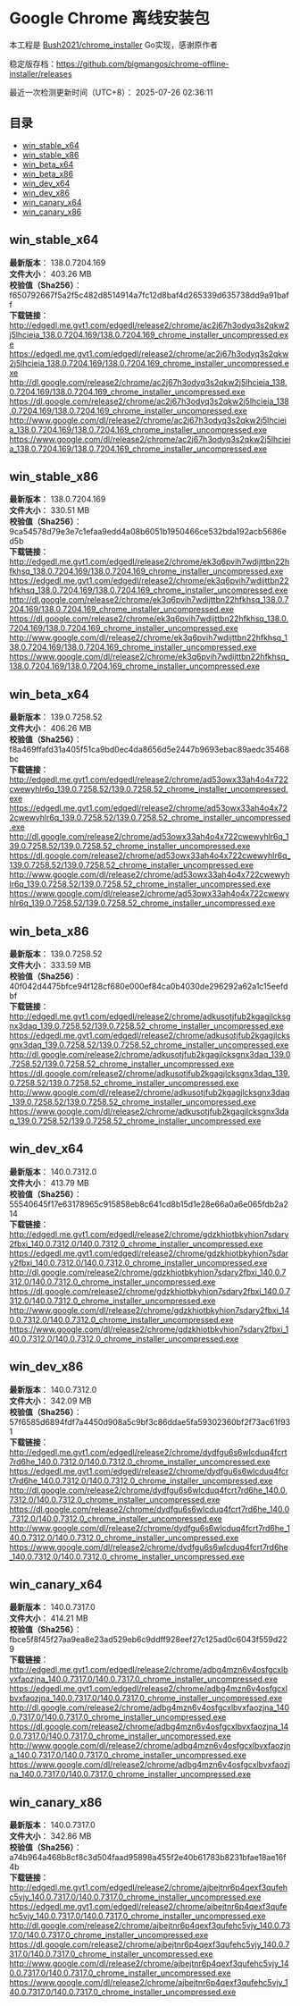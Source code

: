 # Google Chrome 离线安装包
本工程是 [Bush2021/chrome_installer](https://github.com/Bush2021/chrome_installer) Go实现，感谢原作者

稳定版存档：<https://github.com/bigmangos/chrome-offline-installer/releases>

最近一次检测更新时间（UTC+8）：
2025-07-26 02:36:11

## 目录
* [win_stable_x64](https://github.com/bigmangos/chrome-offline-installer?tab=readme-ov-file#win_stable_x64)
* [win_stable_x86](https://github.com/bigmangos/chrome-offline-installer?tab=readme-ov-file#win_stable_x86)
* [win_beta_x64](https://github.com/bigmangos/chrome-offline-installer?tab=readme-ov-file#win_beta_x64)
* [win_beta_x86](https://github.com/bigmangos/chrome-offline-installer?tab=readme-ov-file#win_beta_x86)
* [win_dev_x64](https://github.com/bigmangos/chrome-offline-installer?tab=readme-ov-file#win_dev_x64)
* [win_dev_x86](https://github.com/bigmangos/chrome-offline-installer?tab=readme-ov-file#win_dev_x86)
* [win_canary_x64](https://github.com/bigmangos/chrome-offline-installer?tab=readme-ov-file#win_canary_x64)
* [win_canary_x86](https://github.com/bigmangos/chrome-offline-installer?tab=readme-ov-file#win_canary_x86)

## win_stable_x64
**最新版本**： 138.0.7204.169  
**文件大小**： 403.26 MB  
**校验值（Sha256）**： f650792667f5a2f5c482d8514914a7fc12d8baf4d265339d635738dd9a91baff  
**下载链接**：
http://edgedl.me.gvt1.com/edgedl/release2/chrome/ac2j67h3odyq3s2qkw2j5lhcieia_138.0.7204.169/138.0.7204.169_chrome_installer_uncompressed.exe
https://edgedl.me.gvt1.com/edgedl/release2/chrome/ac2j67h3odyq3s2qkw2j5lhcieia_138.0.7204.169/138.0.7204.169_chrome_installer_uncompressed.exe
http://dl.google.com/release2/chrome/ac2j67h3odyq3s2qkw2j5lhcieia_138.0.7204.169/138.0.7204.169_chrome_installer_uncompressed.exe
https://dl.google.com/release2/chrome/ac2j67h3odyq3s2qkw2j5lhcieia_138.0.7204.169/138.0.7204.169_chrome_installer_uncompressed.exe
http://www.google.com/dl/release2/chrome/ac2j67h3odyq3s2qkw2j5lhcieia_138.0.7204.169/138.0.7204.169_chrome_installer_uncompressed.exe
https://www.google.com/dl/release2/chrome/ac2j67h3odyq3s2qkw2j5lhcieia_138.0.7204.169/138.0.7204.169_chrome_installer_uncompressed.exe
## win_stable_x86
**最新版本**： 138.0.7204.169  
**文件大小**： 330.51 MB  
**校验值（Sha256）**： 9ca54578d79e3e7c1efaa9edd4a08b6051b1950466ce532bda192acb5686ed5b  
**下载链接**：
http://edgedl.me.gvt1.com/edgedl/release2/chrome/ek3q6pvih7wdijttbn22hfkhsq_138.0.7204.169/138.0.7204.169_chrome_installer_uncompressed.exe
https://edgedl.me.gvt1.com/edgedl/release2/chrome/ek3q6pvih7wdijttbn22hfkhsq_138.0.7204.169/138.0.7204.169_chrome_installer_uncompressed.exe
http://dl.google.com/release2/chrome/ek3q6pvih7wdijttbn22hfkhsq_138.0.7204.169/138.0.7204.169_chrome_installer_uncompressed.exe
https://dl.google.com/release2/chrome/ek3q6pvih7wdijttbn22hfkhsq_138.0.7204.169/138.0.7204.169_chrome_installer_uncompressed.exe
http://www.google.com/dl/release2/chrome/ek3q6pvih7wdijttbn22hfkhsq_138.0.7204.169/138.0.7204.169_chrome_installer_uncompressed.exe
https://www.google.com/dl/release2/chrome/ek3q6pvih7wdijttbn22hfkhsq_138.0.7204.169/138.0.7204.169_chrome_installer_uncompressed.exe
## win_beta_x64
**最新版本**： 139.0.7258.52  
**文件大小**： 406.26 MB  
**校验值（Sha256）**： f8a469ffafd31a405f51ca9bd0ec4da8656d5e2447b9693ebac89aedc35468bc  
**下载链接**：
http://edgedl.me.gvt1.com/edgedl/release2/chrome/ad53owx33ah4o4x722cwewyhlr6q_139.0.7258.52/139.0.7258.52_chrome_installer_uncompressed.exe
https://edgedl.me.gvt1.com/edgedl/release2/chrome/ad53owx33ah4o4x722cwewyhlr6q_139.0.7258.52/139.0.7258.52_chrome_installer_uncompressed.exe
http://dl.google.com/release2/chrome/ad53owx33ah4o4x722cwewyhlr6q_139.0.7258.52/139.0.7258.52_chrome_installer_uncompressed.exe
https://dl.google.com/release2/chrome/ad53owx33ah4o4x722cwewyhlr6q_139.0.7258.52/139.0.7258.52_chrome_installer_uncompressed.exe
http://www.google.com/dl/release2/chrome/ad53owx33ah4o4x722cwewyhlr6q_139.0.7258.52/139.0.7258.52_chrome_installer_uncompressed.exe
https://www.google.com/dl/release2/chrome/ad53owx33ah4o4x722cwewyhlr6q_139.0.7258.52/139.0.7258.52_chrome_installer_uncompressed.exe
## win_beta_x86
**最新版本**： 139.0.7258.52  
**文件大小**： 333.59 MB  
**校验值（Sha256）**： 40f042d4475bfce94f128cf680e000ef84ca0b4030de296292a62a1c15eefdbf  
**下载链接**：
http://edgedl.me.gvt1.com/edgedl/release2/chrome/adkusotjfub2kgagjlcksgnx3daq_139.0.7258.52/139.0.7258.52_chrome_installer_uncompressed.exe
https://edgedl.me.gvt1.com/edgedl/release2/chrome/adkusotjfub2kgagjlcksgnx3daq_139.0.7258.52/139.0.7258.52_chrome_installer_uncompressed.exe
http://dl.google.com/release2/chrome/adkusotjfub2kgagjlcksgnx3daq_139.0.7258.52/139.0.7258.52_chrome_installer_uncompressed.exe
https://dl.google.com/release2/chrome/adkusotjfub2kgagjlcksgnx3daq_139.0.7258.52/139.0.7258.52_chrome_installer_uncompressed.exe
http://www.google.com/dl/release2/chrome/adkusotjfub2kgagjlcksgnx3daq_139.0.7258.52/139.0.7258.52_chrome_installer_uncompressed.exe
https://www.google.com/dl/release2/chrome/adkusotjfub2kgagjlcksgnx3daq_139.0.7258.52/139.0.7258.52_chrome_installer_uncompressed.exe
## win_dev_x64
**最新版本**： 140.0.7312.0  
**文件大小**： 413.79 MB  
**校验值（Sha256）**： 55540645f17e63178965c915858eb8c641cd8b15d1e28e66a0a6e065fdb2a214  
**下载链接**：
http://edgedl.me.gvt1.com/edgedl/release2/chrome/gdzkhiotbkyhion7sdary2fbxi_140.0.7312.0/140.0.7312.0_chrome_installer_uncompressed.exe
https://edgedl.me.gvt1.com/edgedl/release2/chrome/gdzkhiotbkyhion7sdary2fbxi_140.0.7312.0/140.0.7312.0_chrome_installer_uncompressed.exe
http://dl.google.com/release2/chrome/gdzkhiotbkyhion7sdary2fbxi_140.0.7312.0/140.0.7312.0_chrome_installer_uncompressed.exe
https://dl.google.com/release2/chrome/gdzkhiotbkyhion7sdary2fbxi_140.0.7312.0/140.0.7312.0_chrome_installer_uncompressed.exe
http://www.google.com/dl/release2/chrome/gdzkhiotbkyhion7sdary2fbxi_140.0.7312.0/140.0.7312.0_chrome_installer_uncompressed.exe
https://www.google.com/dl/release2/chrome/gdzkhiotbkyhion7sdary2fbxi_140.0.7312.0/140.0.7312.0_chrome_installer_uncompressed.exe
## win_dev_x86
**最新版本**： 140.0.7312.0  
**文件大小**： 342.09 MB  
**校验值（Sha256）**： 57f6585d6894fdf7a4450d908a5c9bf3c86ddae5fa59302360bf2f73ac61f931  
**下载链接**：
http://edgedl.me.gvt1.com/edgedl/release2/chrome/dydfgu6s6wlcduq4fcrt7rd6he_140.0.7312.0/140.0.7312.0_chrome_installer_uncompressed.exe
https://edgedl.me.gvt1.com/edgedl/release2/chrome/dydfgu6s6wlcduq4fcrt7rd6he_140.0.7312.0/140.0.7312.0_chrome_installer_uncompressed.exe
http://dl.google.com/release2/chrome/dydfgu6s6wlcduq4fcrt7rd6he_140.0.7312.0/140.0.7312.0_chrome_installer_uncompressed.exe
https://dl.google.com/release2/chrome/dydfgu6s6wlcduq4fcrt7rd6he_140.0.7312.0/140.0.7312.0_chrome_installer_uncompressed.exe
http://www.google.com/dl/release2/chrome/dydfgu6s6wlcduq4fcrt7rd6he_140.0.7312.0/140.0.7312.0_chrome_installer_uncompressed.exe
https://www.google.com/dl/release2/chrome/dydfgu6s6wlcduq4fcrt7rd6he_140.0.7312.0/140.0.7312.0_chrome_installer_uncompressed.exe
## win_canary_x64
**最新版本**： 140.0.7317.0  
**文件大小**： 414.21 MB  
**校验值（Sha256）**： fbce5f8f45f27aa9ea8e23ad529eb6c9ddff928eef27c125ad0c6043f559d229  
**下载链接**：
http://edgedl.me.gvt1.com/edgedl/release2/chrome/adbg4mzn6v4osfgcxlbvxfaozjna_140.0.7317.0/140.0.7317.0_chrome_installer_uncompressed.exe
https://edgedl.me.gvt1.com/edgedl/release2/chrome/adbg4mzn6v4osfgcxlbvxfaozjna_140.0.7317.0/140.0.7317.0_chrome_installer_uncompressed.exe
http://dl.google.com/release2/chrome/adbg4mzn6v4osfgcxlbvxfaozjna_140.0.7317.0/140.0.7317.0_chrome_installer_uncompressed.exe
https://dl.google.com/release2/chrome/adbg4mzn6v4osfgcxlbvxfaozjna_140.0.7317.0/140.0.7317.0_chrome_installer_uncompressed.exe
http://www.google.com/dl/release2/chrome/adbg4mzn6v4osfgcxlbvxfaozjna_140.0.7317.0/140.0.7317.0_chrome_installer_uncompressed.exe
https://www.google.com/dl/release2/chrome/adbg4mzn6v4osfgcxlbvxfaozjna_140.0.7317.0/140.0.7317.0_chrome_installer_uncompressed.exe
## win_canary_x86
**最新版本**： 140.0.7317.0  
**文件大小**： 342.86 MB  
**校验值（Sha256）**： a74b964a468b8cf8c3d504faad95898a455f2e40b61783b8231bfae18ae16f4b  
**下载链接**：
http://edgedl.me.gvt1.com/edgedl/release2/chrome/ajbejtnr6p4qexf3qufehc5vjy_140.0.7317.0/140.0.7317.0_chrome_installer_uncompressed.exe
https://edgedl.me.gvt1.com/edgedl/release2/chrome/ajbejtnr6p4qexf3qufehc5vjy_140.0.7317.0/140.0.7317.0_chrome_installer_uncompressed.exe
http://dl.google.com/release2/chrome/ajbejtnr6p4qexf3qufehc5vjy_140.0.7317.0/140.0.7317.0_chrome_installer_uncompressed.exe
https://dl.google.com/release2/chrome/ajbejtnr6p4qexf3qufehc5vjy_140.0.7317.0/140.0.7317.0_chrome_installer_uncompressed.exe
http://www.google.com/dl/release2/chrome/ajbejtnr6p4qexf3qufehc5vjy_140.0.7317.0/140.0.7317.0_chrome_installer_uncompressed.exe
https://www.google.com/dl/release2/chrome/ajbejtnr6p4qexf3qufehc5vjy_140.0.7317.0/140.0.7317.0_chrome_installer_uncompressed.exe
